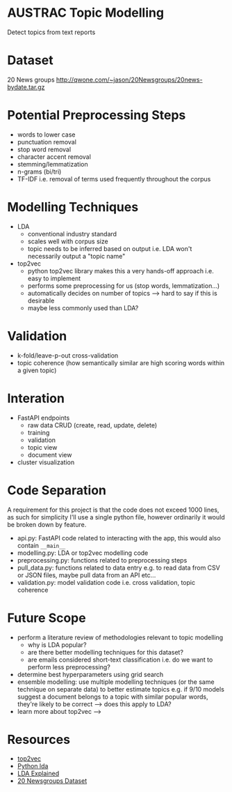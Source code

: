 # AUSTRAC Topic Modelling
Detect topics from text reports

# Dataset
20 News groups
http://qwone.com/~jason/20Newsgroups/20news-bydate.tar.gz

# Potential Preprocessing Steps
- words to lower case
- punctuation removal
- stop word removal
- character accent removal
- stemming/lemmatization
- n-grams (bi/tri)
- TF-IDF i.e. removal of terms used frequently throughout the corpus

# Modelling Techniques
- LDA
  - conventional industry standard
  - scales well with corpus size
  - topic needs to be inferred based on output i.e. LDA won't necessarily output a "topic name"
- top2vec
  - python top2vec library makes this a very hands-off approach i.e. easy to implement
  - performs some preprocessing for us (stop words, lemmatization...)
  - automatically decides on number of topics --> hard to say if this is desirable
  - maybe less commonly used than LDA?

# Validation
- k-fold/leave-p-out cross-validation
- topic coherence (how semantically similar are high scoring words within a given topic)

# Interation
- FastAPI endpoints
  - raw data CRUD (create, read, update, delete)
  - training
  - validation
  - topic view
  - document view
- cluster visualization

# Code Separation
A requirement for this project is that the code does not exceed 1000 lines, as such for simplicity I'll use a single python file, however ordinarily it would be broken down by feature.
- api.py: FastAPI code related to interacting with the app, this would also contain `__main__`
- modelling.py: LDA or top2vec modelling code
- preprocessing.py: functions related to preprocessing steps
- pull_data.py: functions related to data entry e.g. to read data from CSV or JSON files, maybe pull data from an API etc...
- validation.py: model validation code i.e. cross validation, topic coherence

# Future Scope
- perform a literature review of methodologies relevant to topic modelling
  - why is LDA popular?
  - are there better modelling techniques for this dataset?
  - are emails considered short-text classification i.e. do we want to perform less preprocessing?
- determine best hyperparameters using grid search
- ensemble modelling: use multiple modelling techniques (or the same technique on separate data) to better estimate topics e.g. if 9/10 models suggest a document belongs to a topic with similar popular words, they're likely to be correct --> does this apply to LDA?
- learn more about top2vec --> 

# Resources
- [top2vec](https://www.youtube.com/watch?v=bEaxKSQ4Av8)
- [Python lda](https://www.youtube.com/playlist?list=PL2VXyKi-KpYttggRATQVmgFcQst3z6OlX)
- [LDA Explained](https://www.youtube.com/playlist?list=PLs8w1Cdi-zvYskDS2icIItfZgxclApVLv)
- [20 Newsgroups Dataset](http://qwone.com/~jason/20Newsgroups)